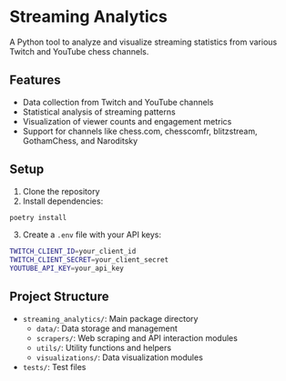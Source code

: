 # Streaming Analytics

A Python tool to analyze and visualize streaming statistics from various Twitch and YouTube chess channels.

## Features

- Data collection from Twitch and YouTube channels
- Statistical analysis of streaming patterns
- Visualization of viewer counts and engagement metrics
- Support for channels like chess.com, chesscomfr, blitzstream, GothamChess, and Naroditsky

## Setup

1. Clone the repository
2. Install dependencies:
```bash
poetry install
```
3. Create a `.env` file with your API keys:
```bash
TWITCH_CLIENT_ID=your_client_id
TWITCH_CLIENT_SECRET=your_client_secret
YOUTUBE_API_KEY=your_api_key
```

## Project Structure

- `streaming_analytics/`: Main package directory
  - `data/`: Data storage and management
  - `scrapers/`: Web scraping and API interaction modules
  - `utils/`: Utility functions and helpers
  - `visualizations/`: Data visualization modules
- `tests/`: Test files 